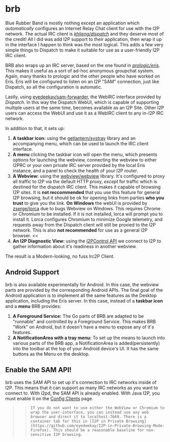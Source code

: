 brb
===

Blue Rubber Band is mostly nothing except an application which
*automatically* configures an Internet Relay Chat client for use
with the I2P network. The actual IRC client is *[khlieng/dispatch](https://github.com/khlieng/dispatch)*
and they deserve most of the credit! All I did was add I2P support to
their application, then wrap it up in the interface I happen to think
was the most logical. This adds a few very simple things to Dispatch
to make it suitable for use as a user-friendly I2P IRC client.

BRB also wraps up an IRC server, based on the one found in *[prologic/eris](https://git.mills.io/prologic/eris).*
This makes it useful as a sort of ad-hoc anonymous groupchat system. Again,
many thanks to prologic and the other people who have worked on Eris. Eris
will be configured to listen on an I2P "SAM" connection, just like Dispatch,
so all the configuration is automatic.

Lastly, using [eyedeekay/sam-forwarder](https://github.com/eyedeekay/sam-forwarder),
the WebIRC interface provided by *Dispatch*. In this way the Dispatch WebUI, which
is capable of supporting multiple users at the same time, becomes available as an
I2P Site. Other I2P users can access the WebUI and use it as a WebIRC client to any
in-I2P IRC network.

In addition to that, it sets up:

 1. **A taskbar icon:** using the [getlantern/systray](https://github.com/getlantern/systray)
  library and an accompanying menu, which can be used to launch the IRC client interface.
 2. **A menu** clicking the taskbar icon will open the menu, which presents
  options for launching the webview, connecting the webview to either I2PRC
  or your own private IRC server provided by the local Eris instance, and
  a panel to check the health of your I2P router.
 3. **A Webview:** using the [webview/webview](https://github.com/webview/webview)
  library. It's configured to proxy all traffic to I2P via the default
  HTTP proxy, *except* for traffic which is destined for the dispatch
  IRC client. This makes it capable of browsing I2P sites. It is
  **not reccommended** that you use this feature for general I2P browsing,
  but it should be ok for opening links from parties **who you trust** to
  give you the link. **On Windows** the webUI is provided by
  [zserge/lorca](https://github.com/zserge/lorca) due to bugs Webview on
  Windows. This requires Chrome or Chromium to be installed. If it is not
  installed, lorca will prompt you to install it. Lorca configures Chromium
  to minimize Google telemetry, and requests away from the Dispatch client
  will still be proxied to the I2P network. This is also **not recommended**
  for use as a general I2P browser. <<
 4. **An I2P Diagnostic View:** using the [I2PControl API](https://geti2p.net/en/docs/api/i2pcontrol)
  we connect to I2P to gather information about it's readiness in another
  webview.

The result is a Modern-looking, no fuss Irc2P Client.

Android Support
---------------

brb is also available experimentally for Android. In this case, the webview
parts are provided by the corresponding Android APIs. The final goal of the
Android application is to implement all the same features as the Desktop
application, including the Eris server. In this case, instead of a 
**taskbar icon** and a **menu** BRB provides:

 1. **A Foreground Service:** The Go parts of BRB are adapted to be "runnable"
  and controlled by a Foreground Service. This makes BRB "Work" on Android,
  but it doesn't have a menu to expose any of it's features.
 2. **A NotificationArea with a tray menu:** To set up the means to launch into
  various parts of the BRB app, a NotificationArea is added(persistently) into
  the toolbar at the top of your Android device's UI. It has the same buttons as
  the Menu on the desktop.

Enable the SAM API!
-------------------

brb uses the SAM API to set up it's connection to IRC networks inside of I2P.
This means that it can support as many IRC networks as you want to connect to.
With i2pd, the SAM API is already enabled. With Java I2P, you must enable it
on the [Config Clients](http://localhost:7657/configclients) page.



  >> `If you do not want to use either the WebView or Chromium to wrap the
  user-interface, you can instead use any web browser and direct it to
  localhost:7669. There is a container tab for this in
  [I2P in Private Browsing](https://github.com/eyedeekay/I2P-in-Private-Browsing-Mode-Firefox).
  This should be a reasonable baseline for non-sensitive I2P browsing.`
